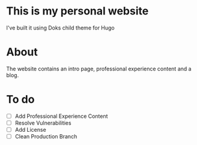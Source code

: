 # This is my personal website

I've built it using Doks child theme for Hugo

# About

The website contains an intro page, professional experience content and a blog.

# To do

- [ ] Add Professional Experience Content
- [ ] Resolve Vulnerabilities
- [ ] Add License
- [ ] Clean Production Branch
